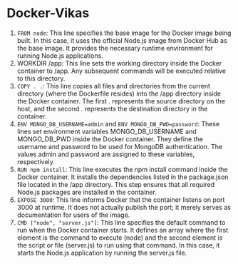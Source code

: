 # Docker-Vikas

1. `FROM node`: This line specifies the base image for the Docker image being built. In this case, it uses the official Node.js image from Docker Hub as the base image. It provides the necessary runtime environment for running Node.js applications.
2. WORKDIR /app: This line sets the working directory inside the Docker container to /app. Any subsequent commands will be executed relative to this directory.
3. `COPY . .`: This line copies all files and directories from the current directory (where the Dockerfile resides) into the /app directory inside the Docker container. The first . represents the source directory on the host, and the second . represents the destination directory in the container.
4. `ENV MONGO_DB_USERNAME=admin` and `ENV MONGO_DB_PWD=password`: These lines set environment variables MONGO_DB_USERNAME and MONGO_DB_PWD inside the Docker container. They define the username and password to be used for MongoDB authentication. The values admin and password are assigned to these variables, respectively.
5. `RUN npm install`: This line executes the npm install command inside the Docker container. It installs the dependencies listed in the package.json file located in the /app directory. This step ensures that all required Node.js packages are installed in the container.
6. `EXPOSE 3000`: This line informs Docker that the container listens on port 3000 at runtime. It does not actually publish the port; it merely serves as documentation for users of the image.
7. `CMD ["node", "server.js"]`: This line specifies the default command to run when the Docker container starts. It defines an array where the first element is the command to execute (node) and the second element is the script or file (server.js) to run using that command. In this case, it starts the Node.js application by running the server.js file.
